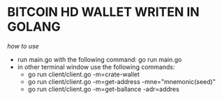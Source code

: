# BITCOIN HD WALLET WRITEN IN GOLANG

*how to use*
- run main.go with the following command: go run main.go 
- in other terminal window use the following commands:
    - go run client/client.go -m=crate-wallet
    - go run client/client.go -m=get-address -mne="mnemonic(seed)"
    - go run client/client.go -m=get-ballance -adr=addres
